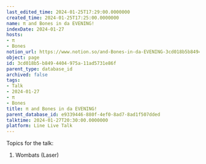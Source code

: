 ```yaml
---
last_edited_time: 2024-01-25T17:29:00.0000000
created_time: 2024-01-25T17:25:00.0000000
name: π and Bones in da EVENING!
indexDate: 2024-01-27
hosts:
- π
- Bones
notion_url: https://www.notion.so/and-Bones-in-da-EVENING-3cd018b5b8494404975a11ad5731e86f
object: page
id: 3cd018b5-b849-4404-975a-11ad5731e86f
parent_type: database_id
archived: false
tags:
- Talk
- 2024-01-27
- π
- Bones
title: π and Bones in da EVENING!
parent_database_id: e9339446-880f-4ef0-8ad7-8ad1f507dded
talktime: 2024-01-27T20:30:00.0000000
platform: Line Live Talk
---
```


Topics for the talk:
1. Wombats (Laser)

























